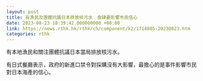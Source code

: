 ```yaml
---
layout: post
title: 有漁民及團體抗議日本排放核污水　食肆憂影響市民信心
date: 2023-08-23 18:39:42.000000000 +08:00
link: https://news.rthk.hk/rthk/ch/component/k2/1714805-20230823.htm
categories: rthk
---
```


有本地漁民和關注團體抗議日本當局排放核污水。

有日式餐廳表示，政府的新進口禁令對採購沒有大影響，最擔心的是事件影響市民對日本海產的信心。
